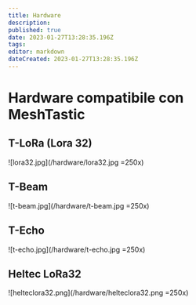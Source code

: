 ```yaml
---
title: Hardware
description: 
published: true
date: 2023-01-27T13:28:35.196Z
tags: 
editor: markdown
dateCreated: 2023-01-27T13:28:35.196Z
---
```


# Hardware compatibile con MeshTastic

## T-LoRa (Lora 32)
![lora32.jpg](/hardware/lora32.jpg =250x)

## T-Beam
![t-beam.jpg](/hardware/t-beam.jpg =250x)

## T-Echo
![t-echo.jpg](/hardware/t-echo.jpg =250x)

## Heltec LoRa32
![helteclora32.png](/hardware/helteclora32.png =250x)